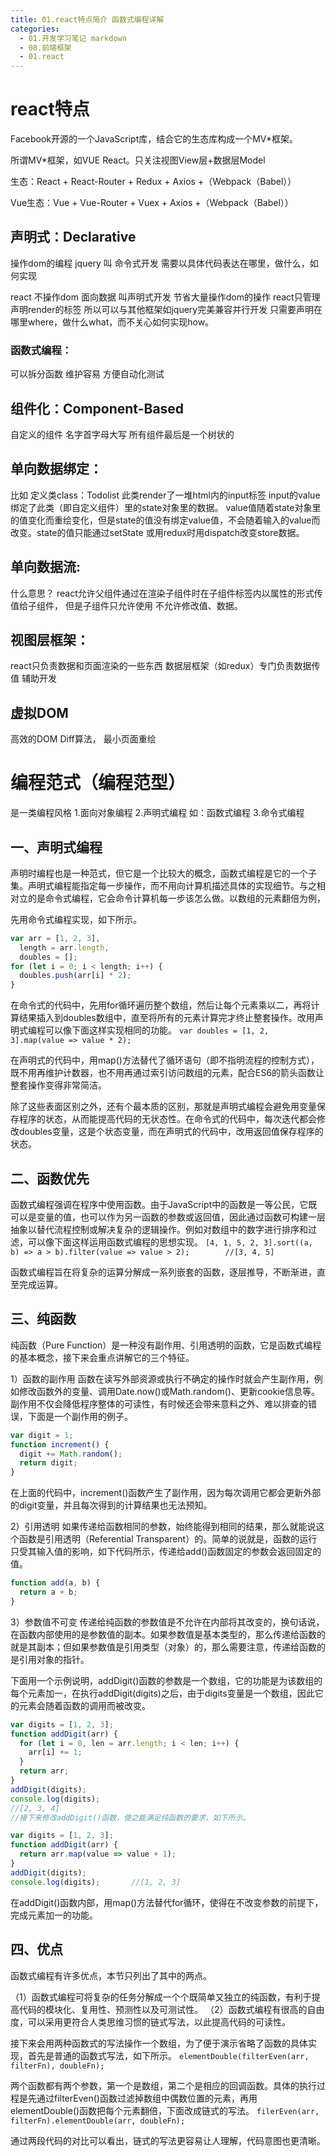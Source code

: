 ```yaml
---
title: 01.react特点简介 函数式编程详解
categories:
  - 01.开发学习笔记 markdown
  - 08.前端框架
  - 01.react
---
```


# react特点
Facebook开源的一个JavaScript库，结合它的生态库构成一个MV*框架。

所谓MV*框架，如VUE React。只关注视图View层+数据层Model

生态：React + React-Router + Redux + Axios +（Webpack（Babel））

Vue生态：Vue + Vue-Router + Vuex + Axios +（Webpack（Babel））

## 声明式：Declarative
操作dom的编程 jquery 叫 命令式开发
需要以具体代码表达在哪里，做什么，如何实现

react 不操作dom 面向数据    叫声明式开发   节省大量操作dom的操作
react只管理声明render的标签 所以可以与其他框架如jquery完美兼容并行开发
只需要声明在哪里where，做什么what，而不关心如何实现how。

### 函数式编程： 
可以拆分函数 维护容易  方便自动化测试

## 组件化：Component-Based
自定义的组件 名字首字母大写 所有组件最后是一个树状的

## 单向数据绑定：
比如 定义类class：Todolist 
此类render了一堆html内的input标签 input的value绑定了此类（即自定义组件）里的state对象里的数据。 
value值随着state对象里的值变化而重绘变化，但是state的值没有绑定value值，不会随着输入的value而改变。state的值只能通过setState 或用redux时用dispatch改变store数据。

## 单向数据流: 
什么意思？ react允许父组件通过在渲染子组件时在子组件标签内以属性的形式传值给子组件， 但是子组件只允许使用 不允许修改值、数据。

## 视图层框架：
react只负责数据和页面渲染的一些东西 数据层框架（如redux）专门负责数据传值 辅助开发

## 虚拟DOM 
高效的DOM Diff算法， 最小页面重绘




# 编程范式（编程范型）
是一类编程风格
1.面向对象编程
2.声明式编程 如：函数式编程
3.命令式编程

## 一、声明式编程
声明时编程也是一种范式，但它是一个比较大的概念，函数式编程是它的一个子集。声明式编程能指定每一步操作，而不用向计算机描述具体的实现细节。与之相对立的是命令式编程，它会命令计算机每一步该怎么做。以数组的元素翻倍为例，

先用命令式编程实现，如下所示。
``` JavaScript
var arr = [1, 2, 3],
  length = arr.length,
  doubles = [];
for (let i = 0; i < length; i++) {
  doubles.push(arr[i] * 2);
}
```

在命令式的代码中，先用for循环遍历整个数组，然后让每个元素乘以二，再将计算结果插入到doubles数组中，直至将所有的元素计算完才终止整套操作。改用声明式编程可以像下面这样实现相同的功能。
`var doubles = [1, 2, 3].map(value => value * 2);`

在声明式的代码中，用map()方法替代了循环语句（即不指明流程的控制方式），既不用再维护计数器，也不用再通过索引访问数组的元素，配合ES6的箭头函数让整套操作变得非常简洁。

除了这些表面区别之外，还有个最本质的区别，那就是声明式编程会避免用变量保存程序的状态，从而能提高代码的无状态性。在命令式的代码中，每次迭代都会修改doubles变量，这是个状态变量，而在声明式的代码中，改用返回值保存程序的状态。

## 二、函数优先
函数式编程强调在程序中使用函数。由于JavaScript中的函数是一等公民，它既可以是变量的值，也可以作为另一函数的参数或返回值，因此通过函数可构建一层抽象以替代流程控制或解决复杂的逻辑操作。例如对数组中的数字进行排序和过滤，可以像下面这样运用函数式编程的思想实现。
`[4, 1, 5, 2, 3].sort((a, b) => a > b).filter(value => value > 2);        //[3, 4, 5]`

函数式编程旨在将复杂的运算分解成一系列嵌套的函数，逐层推导，不断渐进，直至完成运算。

## 三、纯函数
纯函数（Pure Function）是一种没有副作用、引用透明的函数，它是函数式编程的基本概念，接下来会重点讲解它的三个特征。

1）函数的副作用
函数在读写外部资源或执行不确定的操作时就会产生副作用，例如修改函数外的变量、调用Date.now()或Math.random()、更新cookie信息等。副作用不仅会降低程序整体的可读性，有时候还会带来意料之外、难以排查的错误，下面是一个副作用的例子。
``` JavaScript
var digit = 1;
function increment() {
  digit += Math.random();
  return digit;
}
```

在上面的代码中，increment()函数产生了副作用，因为每次调用它都会更新外部的digit变量，并且每次得到的计算结果也无法预知。

2）引用透明
如果传递给函数相同的参数，始终能得到相同的结果，那么就能说这个函数是引用透明（Referential Transparent）的。简单的说就是，函数的运行只受其输入值的影响，如下代码所示，传递给add()函数固定的参数会返回固定的值。
``` JavaScript
function add(a, b) {
  return a + b;
}
```

3）参数值不可变
传递给纯函数的参数值是不允许在内部将其改变的，换句话说，在函数内部使用的是参数值的副本。如果参数值是基本类型的，那么传递给函数的就是其副本；但如果参数值是引用类型（对象）的，那么需要注意，传递给函数的是引用对象的指针。

下面用一个示例说明，addDigit()函数的参数是一个数组，它的功能是为该数组的每个元素加一，在执行addDigit(digits)之后，由于digits变量是一个数组，因此它的元素会随着函数的调用而被改变。
``` JavaScript
var digits = [1, 2, 3];
function addDigit(arr) {
  for (let i = 0, len = arr.length; i < len; i++) {
    arr[i] += 1;
  }
  return arr;
}
addDigit(digits);
console.log(digits);       
//[2, 3, 4]
//接下来修改addDigit()函数，使之能满足纯函数的要求，如下所示。

var digits = [1, 2, 3];
function addDigit(arr) {
  return arr.map(value => value + 1);
}
addDigit(digits);
console.log(digits);       //[1, 2, 3]
```

在addDigit()函数内部，用map()方法替代for循环，使得在不改变参数的前提下，完成元素加一的功能。

## 四、优点
函数式编程有许多优点，本节只列出了其中的两点。

（1）函数式编程可将复杂的任务分解成一个个既简单又独立的纯函数，有利于提高代码的模块化、复用性、预测性以及可测试性。
（2）函数式编程有很高的自由度，可以采用更符合人类思维习惯的链式写法，以此提高代码的可读性。

接下来会用两种函数式的写法操作一个数组，为了便于演示省略了函数的具体实现，首先是普通的函数式写法，如下所示。
`elementDouble(filterEven(arr, filterFn), doubleFn);`

两个函数都有两个参数，第一个是数组，第二个是相应的回调函数。具体的执行过程是先通过filterEven()函数过滤掉数组中偶数位置的元素，再用elementDouble()函数把每个元素翻倍，下面改成链式的写法。
`filerEven(arr, filterFn).elementDouble(arr, doubleFn);`

通过两段代码的对比可以看出，链式的写法更容易让人理解，代码意图也更清晰。